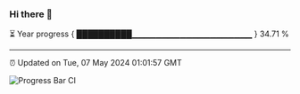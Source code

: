 ### Hi there 👋

⏳ Year progress { ██████████▁▁▁▁▁▁▁▁▁▁▁▁▁▁▁▁▁▁▁▁ } 34.71 %

---

⏰ Updated on Tue, 07 May 2024 01:01:57 GMT

![Progress Bar CI](https://github.com/liununu/liununu/workflows/Progress%20Bar%20CI/badge.svg)
